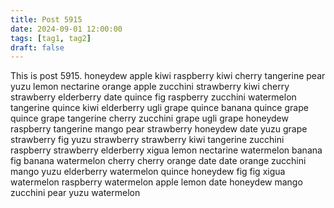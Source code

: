 ```yaml
---
title: Post 5915
date: 2024-09-01 12:00:00
tags: [tag1, tag2]
draft: false
---
```

This is post 5915.
honeydew
apple
kiwi
raspberry
kiwi
cherry
tangerine
pear
yuzu
lemon
nectarine
orange
apple
zucchini
strawberry
kiwi
cherry
strawberry
elderberry
date
quince
fig
raspberry
zucchini
watermelon
tangerine
quince
kiwi
elderberry
ugli
grape
quince
banana
quince
grape
quince
grape
tangerine
cherry
zucchini
grape
ugli
grape
honeydew
raspberry
tangerine
mango
pear
strawberry
honeydew
date
yuzu
grape
strawberry
fig
yuzu
strawberry
strawberry
kiwi
tangerine
zucchini
raspberry
strawberry
elderberry
xigua
lemon
nectarine
watermelon
banana
fig
banana
watermelon
cherry
cherry
orange
date
date
orange
zucchini
mango
yuzu
elderberry
watermelon
quince
honeydew
fig
fig
xigua
watermelon
raspberry
watermelon
apple
lemon
date
honeydew
mango
zucchini
pear
yuzu
watermelon
